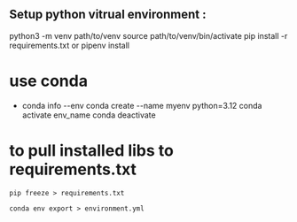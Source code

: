 
## Setup python vitrual environment :
   python3 -m venv path/to/venv 
   source path/to/venv/bin/activate 
   pip install -r requirements.txt
   or 
   pipenv install 
   
   
# use conda 
  * conda info --env 
  conda create --name myenv python=3.12
  conda activate env_name 
   conda deactivate
   
# to pull installed libs to requirements.txt 
    pip freeze > requirements.txt 

    conda env export > environment.yml
